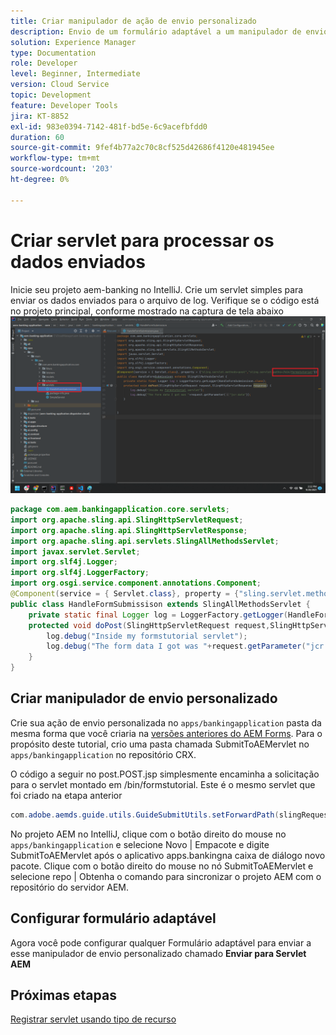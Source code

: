 ```yaml
---
title: Criar manipulador de ação de envio personalizado
description: Envio de um formulário adaptável a um manipulador de envio personalizado
solution: Experience Manager
type: Documentation
role: Developer
level: Beginner, Intermediate
version: Cloud Service
topic: Development
feature: Developer Tools
jira: KT-8852
exl-id: 983e0394-7142-481f-bd5e-6c9acefbfdd0
duration: 60
source-git-commit: 9fef4b77a2c70c8cf525d42686f4120e481945ee
workflow-type: tm+mt
source-wordcount: '203'
ht-degree: 0%

---
```


# Criar servlet para processar os dados enviados

Inicie seu projeto aem-banking no IntelliJ.
Crie um servlet simples para enviar os dados enviados para o arquivo de log. Verifique se o código está no projeto principal, conforme mostrado na captura de tela abaixo
![create-servlet](assets/create-servlet.png)

```java
package com.aem.bankingapplication.core.servlets;
import org.apache.sling.api.SlingHttpServletRequest;
import org.apache.sling.api.SlingHttpServletResponse;
import org.apache.sling.api.servlets.SlingAllMethodsServlet;
import javax.servlet.Servlet;
import org.slf4j.Logger;
import org.slf4j.LoggerFactory;
import org.osgi.service.component.annotations.Component;
@Component(service = { Servlet.class}, property = {"sling.servlet.methods=post","sling.servlet.paths=/bin/formstutorial"})
public class HandleFormSubmissison extends SlingAllMethodsServlet {
    private static final Logger log = LoggerFactory.getLogger(HandleFormSubmissison.class);
    protected void doPost(SlingHttpServletRequest request,SlingHttpServletResponse response) {
        log.debug("Inside my formstutorial servlet");
        log.debug("The form data I got was "+request.getParameter("jcr:data"));
    }
}
```

## Criar manipulador de envio personalizado

Crie sua ação de envio personalizada no `apps/bankingapplication` pasta da mesma forma que você criaria na [versões anteriores do AEM Forms](https://experienceleague.adobe.com/docs/experience-manager-learn/forms/adaptive-forms/custom-submit-aem-forms-article.html?lang=en). Para o propósito deste tutorial, crio uma pasta chamada SubmitToAEMervlet no `apps/bankingapplication` no repositório CRX.

O código a seguir no post.POST.jsp simplesmente encaminha a solicitação para o servlet montado em /bin/formstutorial. Este é o mesmo servlet que foi criado na etapa anterior

```java
com.adobe.aemds.guide.utils.GuideSubmitUtils.setForwardPath(slingRequest,"/bin/formstutorial",null,null);
```

No projeto AEM no IntelliJ, clique com o botão direito do mouse no `apps/bankingapplication` e selecione Novo | Empacote e digite SubmitToAEMervlet após o aplicativo apps.bankingna caixa de diálogo novo pacote. Clique com o botão direito do mouse no nó SubmitToAEMervlet e selecione repo | Obtenha o comando para sincronizar o projeto AEM com o repositório do servidor AEM.


## Configurar formulário adaptável

Agora você pode configurar qualquer Formulário adaptável para enviar a esse manipulador de envio personalizado chamado **Enviar para Servlet AEM**

## Próximas etapas

[Registrar servlet usando tipo de recurso](./registering-servlet-using-resourcetype.md)
